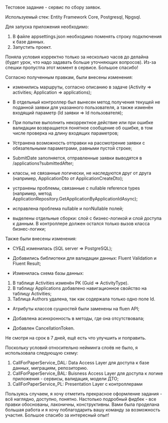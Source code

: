 Тестовое задание - сервис по сбору заявок.

Используемый стек:
Entity Framework Core, Postgresql, Npgsql.

Для запуска приложения необходимо:
1. В файле appsettings.json необходимо поменять строку подключения к базе данных.
2. Запустить проект.

Поняла условия корректно только за несколько часов до делайна (будет урок, что надо задавать больше уточняющих вопросов).
Из-за спешки пропустла этот момент в сервисе. Большое спасибо!

Согласно полученным правкам, были внесены изменения:

- изменились маршруты, согласно описанию в задаче (Activity => activities; Application => applications);

- В отдельный контроллер был вынесен метод получения текущей не поданной заявки для указанного пользователя, 
а также изменён входящий параметр (Id заявки => Id пользователя);

- При попытке выполнить некорректное действие или при ошибке валидации возвращается понятное сообщение об ошибке,
в том числе проверка на длину входящих параметров;

- Устранена возможность отправки на рассмотрение заявки с обязательными параметрами, равными пустой строке;

- SubmitDate заполняется, отправленные заявки выводятся в /applications?submittedAfter;

- классы, не связанные логически, не наследуются друг от друга (например, ApplicationDto от ApplicationCreateDto);

- устранены проблемы, связанные с nullable reference types (например, метод ApplicationRepository.GetApplicationByApplicationIdAsync);

- исправлена проблема nullable и nonNullable полей;

- выделены отдельные сборки: слой с бизнес-логикой и слой доступа к данным. В контроллере должен остался только вызов класса бизнес-логики;

Также были внесены изменения:

- СУБД изменилась (SQL server => PostgreSQL);

- Добавились библиотеки для валидации данных:
 Fluent Validation и Fluent Result;

- Изменилась схема базы данных: 
1. В таблице Activities изменён PK (Guid => ActivityType).
2. В таблицу Applications добавлено навигационное свойство на таблицу Activities;
3. Таблица Authors удалена, так как содержала только одно поле Id.

- Атрибуты классов сущностей были заменены на fluen API;

- Добавлена асинхронность в методы, где она отсутствовала;

- Добавлен CancellationToken. 

Не смотря на срок в 7 дней, ещё есть что улучшить и поправить.

Поскольку условий относительно нейминга слоёв не было, я использовала следующую схему:

1. CallForPaperService_DAL: Data Access Layer для доступа к базе данных, миграциям, репозиторию.
2. CallForPaperService_BAL: Buisness Access Layer для доступа к логике приложения - сервисы, валидация, модели ДТО;
3. CallForPaperService_PL: Presentation Layer с контроллерами 

Пользуясь случаем, я хочу отметить
прекрасное оформление задания - всё наглядно, доступно, понятно.
Настолько подробный фидбек - все правки обоснованы, лаконичны, конструктивны.
Вами была проделана большая работа и я хочу поблагодарить вашу команду за возможность участия.
Большое спасибо за интересный опыт!
